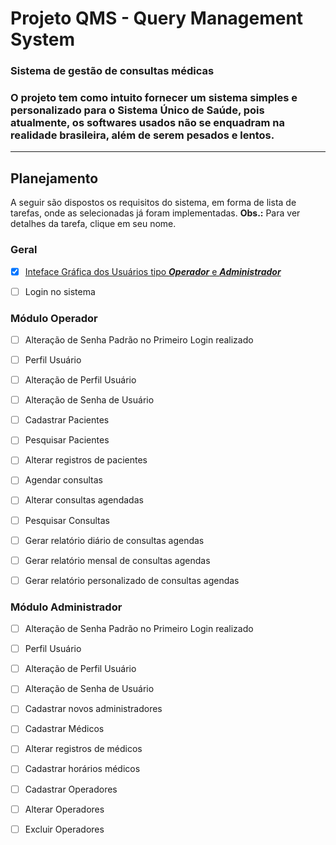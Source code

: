 # Projeto QMS - Query Management System
### Sistema de gestão de consultas médicas 

### O projeto tem como intuito fornecer um sistema simples e personalizado para o Sistema Único de Saúde, pois atualmente, os softwares usados não se enquadram na realidade brasileira, além de serem pesados e lentos.

***

## Planejamento
A seguir são dispostos os requisitos do sistema, em forma de lista de tarefas, onde as selecionadas já foram implementadas.
**Obs.:** Para ver detalhes da tarefa, clique em seu nome.

### Geral
- [x] [Inteface Gráfica dos Usuários tipo **_Operador_** e **_Administrador_**](https://github.com/jonilsondeveloper/repositorio-qms/tree/master/planejamento/interfaces.md)
- [ ] Login no sistema


### Módulo Operador
- [ ] Alteração de Senha Padrão no Primeiro Login realizado
- [ ] Perfil Usuário
- [ ] Alteração de Perfil Usuário
- [ ] Alteração de Senha de Usuário

- [ ] Cadastrar Pacientes
- [ ] Pesquisar Pacientes
- [ ] Alterar registros de pacientes
- [ ] Agendar consultas
- [ ] Alterar consultas agendadas
- [ ] Pesquisar Consultas

- [ ] Gerar relatório diário de consultas agendas
- [ ] Gerar relatório mensal de consultas agendas
- [ ] Gerar relatório personalizado de consultas agendas


### Módulo Administrador
- [ ] Alteração de Senha Padrão no Primeiro Login realizado
- [ ] Perfil Usuário
- [ ] Alteração de Perfil Usuário
- [ ] Alteração de Senha de Usuário

- [ ] Cadastrar novos administradores

- [ ] Cadastrar Médicos
- [ ] Alterar registros de médicos
- [ ] Cadastrar horários médicos

- [ ] Cadastrar Operadores
- [ ] Alterar Operadores
- [ ] Excluir Operadores
